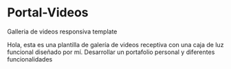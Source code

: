 # Portal-Videos
Galleria de videos responsiva template


Hola, esta es una plantilla de galería de videos receptiva con una caja de luz funcional
diseñado por mí. Desarrollar un portafolio personal y diferentes funcionalidades
